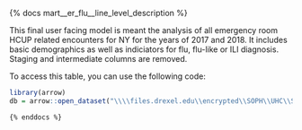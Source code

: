 {% docs mart__er_flu__line_level_description %}

This final user facing model is meant the analysis of all emergency room HCUP related encounters for NY for the years of 2017 and 2018. It includes basic demographics as well as indiciators for flu, flu-like or ILI diagnosis. Staging and intermediate columns are removed.

To access this table, you can use the following code:

```r
library(arrow)
db = arrow::open_dataset("\\\\files.drexel.edu\\encrypted\\SOPH\\UHC\\SchnakeMahl_HCUP\\dbt\\v0\\models\\mart__er_flu__line_level.parquet")
```
 

```
{% enddocs %}
